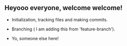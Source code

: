 ## Heyooo everyone, welcome welcome!

- Initialization, tracking files and making commits.
- Branching ( I am adding this from 'feature-branch').

- Yo, someone else here!